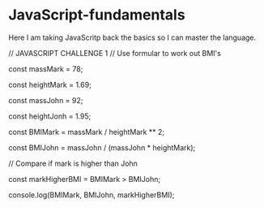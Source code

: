 # JavaScript-fundamentals

Here I am taking JavaScritp back the basics so I can master the language.


// JAVASCRIPT CHALLENGE 1
// Use formular to work out BMI's

const massMark = 78;

const heightMark = 1.69;

const massJohn = 92;

const heightJonh = 1.95;

const BMIMark = massMark / heightMark ** 2;

const BMIJohn = massJohn / (massJohn * heightMark);

// Compare if mark is higher than John

const markHigherBMI = BMIMark > BMIJohn;

console.log(BMIMark, BMIJohn, markHigherBMI);

